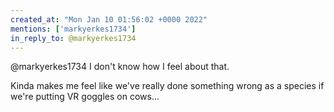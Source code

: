 ```yaml
---
created_at: "Mon Jan 10 01:56:02 +0000 2022"
mentions: ['markyerkes1734']
in_reply_to: @markyerkes1734
---
```


@markyerkes1734 I don't know how I feel about that. 

Kinda makes me feel like we've really done something wrong as a species if we're putting VR goggles on cows...
